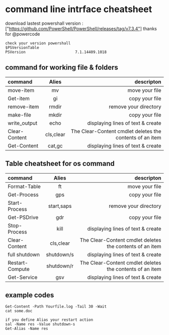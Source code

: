 
# command line intrface cheatsheet 
download lastest powershall version :["https://github.com/PowerShell/PowerShell/releases/tag/v7.3.4"]
thanks for @powercode

```
check your version powershall
$PSVersionTable
PSVersion                      7.1.14409.1018 

```

## command for working file & folders

| command | Alies | descripton  | 
| :---         |     :---:      |          ---: | 
| move-item     | mv       | move your file |
| Get-item      | gi       | copy your file |
| remove-item   | rmdir    | remove your directory |
| make-file     | mkdir    | copy your file |
| write_output  | echo     | displaying lines of text & create | 
| Clear-Content | cls,clear      | The Clear-Content cmdlet deletes the contents of an item | 
| Get-Content   | cat,gc     | displaying lines of text & create | 


## Table cheatsheet for os command
| command | Alies | descripton  | 
| :---         |     :---:      |          ---: | 
| Format-Table    | ft       | move your file |
| Get-Process     | gps       | copy your file |
| Start-Process   | start,saps    | remove your directory |
| Get-PSDrive     | gdr    | copy your file |
|  Stop-Process   | kill     | displaying lines of text & create | 
| Clear-Content   | cls,clear      | The Clear-Content cmdlet deletes the contents of an item | 
| full shutdown   | shutdown/s     | displaying lines of text & create | 
| Restart-Compute | shutdown/r      | The Clear-Content cmdlet deletes the contents of an item | 
| Get-Service     | gsv   | displaying lines of text & create | 



## example codes

```
Get-Content -Path Yourfile.log -Tail 30 -Wait 
cat some.doc 

if you define Alias your restart action
sal -Name res -Value shutdown-s
Get-Alias -Name res

```

